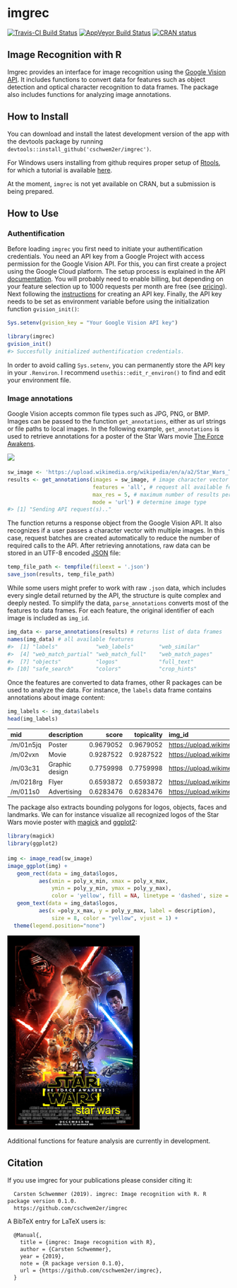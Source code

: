
<!-- README.md is generated from README.Rmd. Please edit that file -->

# imgrec

[![Travis-CI Build
Status](https://travis-ci.org/cschwem2er/imgrec.svg?branch=master)](https://travis-ci.org/cschwem2er/imgrec)
[![AppVeyor Build
Status](https://ci.appveyor.com/api/projects/status/github/cschwem2er/imgrec?branch=master&svg=true)](https://ci.appveyor.com/project/cschwem2er/imgrec)
[![CRAN
status](https://www.r-pkg.org/badges/version/imgrec)](https://cran.r-project.org/package=imgrec)

## Image Recognition with R

Imgrec provides an interface for image recognition using the [Google
Vision API](https://cloud.google.com/vision/). It includes functions to
convert data for features such as object detection and optical character
recognition to data frames. The package also includes functions for
analyzing image annotations.

## How to Install

You can download and install the latest development version of the app
with the devtools package by running
`devtools::install_github('cschwem2er/imgrec')`.

For Windows users installing from github requires proper setup of
[Rtools](https://cran.r-project.org/bin/windows/Rtools/), for which a
tutorial is available
[here](https://github.com/stan-dev/rstan/wiki/Install-Rtools-for-Windows).

At the moment, `imgrec` is not yet available on CRAN, but a submission
is being prepared.

## How to Use

### Authentification

Before loading `imgrec` you first need to initiate your authentification
credentials. You need an API key from a Google Project with access
permission for the Google Vision API. For this, you can first create a
project using the Google Cloud platform. The setup process is explained
in the API
[documentation](https://cloud.google.com/vision/docs/before-you-begin).
You will probably need to enable billing, but depending on your feature
selection up to 1000 requests per month are free (see
[pricing](https://cloud.google.com/vision/pricing)). Next following the
[instructions](https://cloud.google.com/docs/authentication/api-keys#creating_an_api_key)
for creating an API key. Finally, the API key needs to be set as
environment variable before using the initialization function
`gvision_init()`:

``` r
Sys.setenv(gvision_key = "Your Google Vision API key")
```

``` r
library(imgrec)
gvision_init()
#> Succesfully initialized authentification credentials.
```

In order to avoid calling `Sys.setenv`, you can permanently store the
API key in your `.Renviron`. I recommend `usethis::edit_r_environ()` to
find and edit your environment file.

### Image annotations

Google Vision accepts common file types such as JPG, PNG, or BMP. Images
can be passed to the function `get_annotations`, either as url strings
or file paths to local images. In the following example,
`get_annotations` is used to retrieve annotations for a poster of the
Star Wars movie [The Force
Awakens](https://en.wikipedia.org/wiki/Star_Wars:_The_Force_Awakens).

<img src='https://upload.wikimedia.org/wikipedia/en/a/a2/Star_Wars_The_Force_Awakens_Theatrical_Poster.jpg' width='250'>

``` r
sw_image <- 'https://upload.wikimedia.org/wikipedia/en/a/a2/Star_Wars_The_Force_Awakens_Theatrical_Poster.jpg'
results <- get_annotations(images = sw_image, # image character vector
                           features = 'all', # request all available features
                           max_res = 5, # maximum number of results per feature
                           mode = 'url') # determine image type
#> [1] "Sending API request(s).."
```

The function returns a response object from the Google Vision API. It
also recognizes if a user passes a character vector with multiple
images. In this case, request batches are created automatically to
reduce the number of required calls to the API. After retrieving
annotations, raw data can be stored in an UTF-8 encoded
[JSON](https://en.wikipedia.org/wiki/JSON) file:

``` r
temp_file_path <- tempfile(fileext = '.json')
save_json(results, temp_file_path)
```

While some users might prefer to work with raw `.json` data, which
includes every single detail returned by the API, the structure is quite
complex and deeply nested. To simplify the data, `parse_annotations`
converts most of the features to data frames. For each feature, the
original identifier of each image is included as `img_id`.

``` r
img_data <- parse_annotations(results) # returns list of data frames
names(img_data) # all available features
#>  [1] "labels"            "web_labels"        "web_similar"      
#>  [4] "web_match_partial" "web_match_full"    "web_match_pages"  
#>  [7] "objects"           "logos"             "full_text"        
#> [10] "safe_search"       "colors"            "crop_hints"
```

Once the features are converted to data frames, other R packages can be
used to analyze the data. For instance, the `labels` data frame contains
annotations about image content:

``` r
img_labels <- img_data$labels
head(img_labels)
```

| mid       | description    |     score | topicality | img\_id                                                                                            |
| :-------- | :------------- | --------: | ---------: | :------------------------------------------------------------------------------------------------- |
| /m/01n5jq | Poster         | 0.9679052 |  0.9679052 | <https://upload.wikimedia.org/wikipedia/en/a/a2/Star_Wars_The_Force_Awakens_Theatrical_Poster.jpg> |
| /m/02vxn  | Movie          | 0.9287522 |  0.9287522 | <https://upload.wikimedia.org/wikipedia/en/a/a2/Star_Wars_The_Force_Awakens_Theatrical_Poster.jpg> |
| /m/03c31  | Graphic design | 0.7759998 |  0.7759998 | <https://upload.wikimedia.org/wikipedia/en/a/a2/Star_Wars_The_Force_Awakens_Theatrical_Poster.jpg> |
| /m/0218rg | Flyer          | 0.6593872 |  0.6593872 | <https://upload.wikimedia.org/wikipedia/en/a/a2/Star_Wars_The_Force_Awakens_Theatrical_Poster.jpg> |
| /m/011s0  | Advertising    | 0.6283476 |  0.6283476 | <https://upload.wikimedia.org/wikipedia/en/a/a2/Star_Wars_The_Force_Awakens_Theatrical_Poster.jpg> |

The package also extracts bounding polygons for logos, objects, faces
and landmarks. We can for instance visualize all recognized logos of the
Star Wars movie poster with
[magick](https://cran.r-project.org/web/packages/magick/index.html) and
[ggplot2](https://cran.r-project.org/web/packages/ggplot2/index.html):

``` r
library(magick)
library(ggplot2)

img <- image_read(sw_image) 
image_ggplot(img) + 
   geom_rect(data = img_data$logos, 
          aes(xmin = poly_x_min, xmax = poly_x_max, 
              ymin = poly_y_min, ymax = poly_y_max),
              color = 'yellow', fill = NA, linetype = 'dashed', size = 2) +
   geom_text(data = img_data$logos, 
          aes(x =poly_x_max, y = poly_y_max, label = description),
              size = 8, color = "yellow", vjust = 1) +
  theme(legend.position="none")
```

<img src="man/figures/sw_logo_rec.png" width="300">

Additional functions for feature analysis are currently in development.

## Citation

If you use imgrec for your publications please consider citing
it:

``` 
  Carsten Schwemmer (2019). imgrec: Image recognition with R. R package version 0.1.0.
  https://github.com/cschwem2er/imgrec
```

A BibTeX entry for LaTeX users is:

``` 
  @Manual{,
    title = {imgrec: Image recognition with R},
    author = {Carsten Schwemmer},
    year = {2019},
    note = {R package version 0.1.0},
    url = {https://github.com/cschwem2er/imgrec},
  }
```
